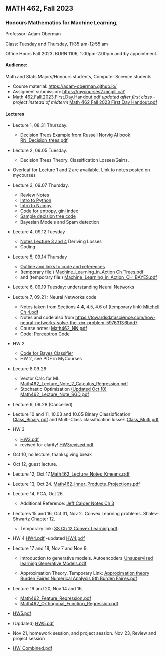 ## MATH 462, Fall 2023
### Honours Mathematics for Machine Learning,

Professor: Adam Oberman

Class: Tuesday and Thursday, 11:35 am-12:55 am 

Office Hours Fall 2023: BURN 1106, 1:00pm-2:00pm and by appointment. 

#### Audience: 

Math and Stats Majors/Honours students, Computer Science students.

- Course material:  https://adam-oberman.github.io/  
- Assigment submission: https://mycourses2.mcgill.ca/ 
- [Math.462.Fall.2023.First.Day.Handout.pdf](https://github.com/adam-oberman/adam-oberman.github.io/files/12611647/Math.462.Fall.2023.First.Day.Handout.pdf)
*updated after first class - project instead of midterm* [Math 462 Fall 2023 First Day Handout.pdf](https://github.com/adam-oberman/adam-oberman.github.io/files/13328467/Math.462.Fall.2023.First.Day.Handout.pdf)


#### Lectures
- Lecture 1, 08.31 Thursday.
    - Decision Trees Example from Russell Norvig AI book [RN_Decision_trees.pdf](https://github.com/adam-oberman/adam-oberman.github.io/files/12486803/RN_Decision_trees.pdf)
- Lecture 2, 09.05 Tuesday.
    - Decision Trees Theory.  Classification Losses/Gains.
- Overleaf for Lecture 1 and 2 are available.  Link to notes posted on mycourses
- Lecture 3, 09.07 Thursday.
    - Review Notes
    - [Intro to Python](https://colab.research.google.com/drive/1i5JbthN7UX8N14IjYBMdBiPW5M44cQUt?usp=sharing)
    - [Intro to Numpy](https://colab.research.google.com/drive/17kradohn-30zmf_VvWHv2g0QguXeenIj?usp=sharing)
    - [Code for entropy, gini index](https://colab.research.google.com/drive/1lIeRfp8c_iB7V_ONwSJKLLdkUKtGrLLC?usp=sharing)
    - [Sample decision tree code](https://github.com/abbas-taher/decision-tree-algorithm-example)
    - Bayesian Models and Spam detection
- Lecture 4, 09.12 Tuesday
    - [Notes Lecture 3 and 4](https://www.overleaf.com/read/pwtnggswvyfb) Deriving Losses
    - Coding
- Lecture 5, 09.14 Thursday
    - [Outline and links to code and references](https://github.com/adam-oberman/adam-oberman.github.io/files/12609717/BayesCodeExplain.pdf)
    - (temporary file:) [Machine_Learning_in_Action Ch Trees.pdf](https://github.com/adam-oberman/adam-oberman.github.io/files/12610631/Machine_Learning_in_Action.Ch.Trees.pdf)
    - and (temporary file:)  [Machine_Learning_in_Action_CH_BAYES.pdf](https://github.com/adam-oberman/adam-oberman.github.io/files/12610632/Machine_Learning_in_Action_CH_BAYES.pdf)

- Lecture 6, 09.19 Tuesday: understanding Neural Networks 
- Lecture 7, 09.21 : Neural Networks code
   - Notes taken from Sections 4.4, 4.5, 4.6 of (temporary link) [Mitchell Ch 4.pdf](https://github.com/adam-oberman/adam-oberman.github.io/files/12620895/Mitchell.Ch.4.pdf)
   - Notes and code also from https://towardsdatascience.com/how-neural-networks-solve-the-xor-problem-59763136bdd7
   - Course notes: [Math462_NN.pdf](https://github.com/adam-oberman/adam-oberman.github.io/files/12686544/Math462_NN.pdf)
   - Code: [Perceptron Code](https://drive.google.com/file/d/1dKgyciUZgk_SDNrOvpOhyJ-2UOS6wJIh/view?usp=sharing)
- HW 2
    - [Code for Bayes Classifier ](https://colab.research.google.com/drive/1P35Aut8NcjQ4BOYsq7tbmIc9h26jukby?usp=sharing)
    - HW 2, see PDF in MyCourses
- Lecture 8 09.26
    - Vector Calc for ML [Math462_Lecture_Note_2_Calculus_Regression.pdf](https://github.com/adam-oberman/adam-oberman.github.io/files/12729388/Math462_Lecture_Note_2_Calculus_Regression.pdf)
   - Stochastic Optimization [(Updated Oct 10) Math462_Lecture_Note_SGD.pdf](https://github.com/adam-oberman/adam-oberman.github.io/files/12861474/Math462_Lecture_Note_SGD.pdf)
- Lecture 9, 09.28 (Cancelled)
- Lecture 10 and 11, 10.03 and 10.05 Binary Classidfication  [Class_Binary.pdf](https://github.com/adam-oberman/adam-oberman.github.io/files/12861475/Class_Binary.pdf) and Multi-Class classification losses [Class_Multi.pdf](https://github.com/adam-oberman/adam-oberman.github.io/files/12861476/Class_Multi.pdf)
- HW 3
    - [HW3.pdf](https://github.com/adam-oberman/adam-oberman.github.io/files/12861484/HW3.pdf)
    - revised for clarity! [HW3revised.pdf](https://github.com/adam-oberman/adam-oberman.github.io/files/13045634/HW3revised.pdf)
- Oct 10, no lecture, thanksgiving break
- Oct 12, guest lecture.
- Lecture 12, Oct 17.[Math462_Lecture_Notes_Kmeans.pdf](https://github.com/adam-oberman/adam-oberman.github.io/files/12931956/Math462_Lecture_Notes_Kmeans.pdf)
- Lecture 13, Oct 24. [Math462_Inner_Products_Projections.pdf](https://github.com/adam-oberman/adam-oberman.github.io/files/13121002/Math462_Inner_Products_Projections.pdf)
- Lecture 14, PCA, Oct 26
    - Additional Reference: [Jeff Calder Notes Ch 3](https://www-users.cse.umn.edu/~jwcalder/5467Notes.pdf)
- Lectures 15 and 16, Oct 31, Nov 2.  Convex Learning problems.  Shalev-Shwartz Chapter 12.
    - Temporary link:  [SS Ch 12 Convex Learning.pdf](https://github.com/adam-oberman/adam-oberman.github.io/files/13240851/SS.Ch.12.Convex.Learning.pdf)
- HW 4 [HW4.pdf](https://github.com/adam-oberman/adam-oberman.github.io/files/13350080/HW4.pdf)
-updated [HW4.pdf](https://github.com/adam-oberman/adam-oberman.github.io/files/13354912/HW4.pdf)

- Lecture 17 and 18, Nov 7 and Nov 9.
  - Introduction to generative models.  Autoencoders [Unsupervised learning Generative Models.pdf](https://github.com/adam-oberman/adam-oberman.github.io/files/13328384/Unsupervised.learning.Generative.Models.pdf)

  - Approximation Theory.  Temporary Link: [Approximation theory Burden Faires Numerical Analysis 9th Burden Faires.pdf](https://github.com/adam-oberman/adam-oberman.github.io/files/13328375/Approximation.theory.Burden.Faires.Numerical.Analysis.9th.Burden.Faires.pdf)

- Lecture 19 and 20, Nov 14 and 16,
    - [Math462_Feature_Regression.pdf](https://github.com/adam-oberman/adam-oberman.github.io/files/13351436/Math462_Feature_Regression.pdf)
    - [Math462_Orthogonal_Function_Regression.pdf](https://github.com/adam-oberman/adam-oberman.github.io/files/13380038/Math462_Orthogonal_Function_Regression.pdf)

- [HW5.pdf](https://github.com/adam-oberman/adam-oberman.github.io/files/13490957/HW5.pdf)
- (Updated) [HW5.pdf](https://github.com/adam-oberman/adam-oberman.github.io/files/13503129/HW5.pdf)

- Nov 21, homework session, and project session. Nov 23, Review and project session
- [HW_Combined.pdf](https://github.com/adam-oberman/adam-oberman.github.io/files/13452031/HW_Combined.pdf)






    
    

